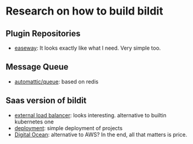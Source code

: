 # Research on how to build bildit

## Plugin Repositories

* [easeway](https://github.com/easeway/js-plugins): It looks exactly like what I need. Very simple too.

## Message Queue

* [automattic/queue](https://github.com/Automattic/kue): based on redis

## Saas version of bildit

* [external load balancer](https://traefik.io/): looks interesting. alternative to builtin kubernetes one
* [deployment](https://www.npmjs.com/package/exoframe): simple deployment of projects
* [Digital Ocean](https://www.digitalocean.com/): alternative to AWS? In the end, all that matters is price.
